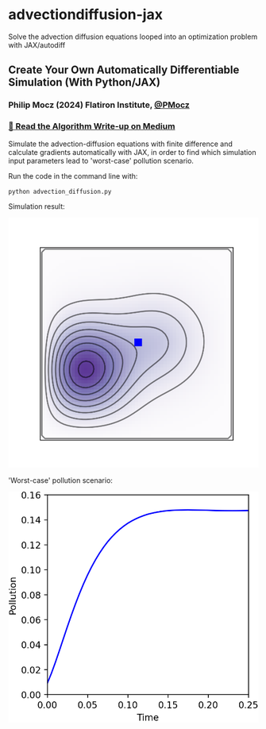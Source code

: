 # advectiondiffusion-jax
Solve the advection diffusion equations looped into an optimization problem with JAX/autodiff

## Create Your Own Automatically Differentiable Simulation (With Python/JAX)

### Philip Mocz (2024) Flatiron Institute, [@PMocz](https://twitter.com/PMocz)

### [📝 Read the Algorithm Write-up on Medium](https://philip-mocz.medium.com/create-your-own-automatically-differentiable-simulation-with-python-jax-46951e120fbb)

Simulate the advection-diffusion equations with finite difference and calculate gradients automatically with JAX,
in order to find which simulation input parameters lead to 'worst-case' pollution scenario.


Run the code in the command line with:

```console
python advection_diffusion.py
```

Simulation result:

![Simulation](./simulation.png)

'Worst-case' pollution scenario:

![Pollution](./pollution.png)